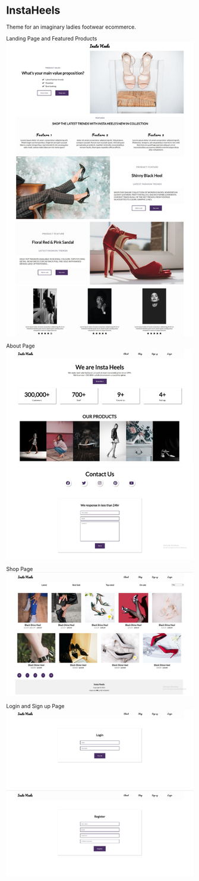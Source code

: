 # InstaHeels
Theme for an imaginary ladies footwear ecommerce.

Landing Page and Featured Products
![alt text](https://github.com/HUSS41N/InstaHeels/blob/main/img/FinalBuild/1.JPG?raw=true)

About Page
![alt text](https://github.com/HUSS41N/InstaHeels/blob/main/img/FinalBuild/about.JPG?raw=true)

Shop Page
![alt text](https://github.com/HUSS41N/InstaHeels/blob/main/img/FinalBuild/shop.JPG?raw=true)

Login and Sign up Page
![alt text](https://github.com/HUSS41N/InstaHeels/blob/main/img/FinalBuild/login.JPG?raw=true)
![alt text](https://github.com/HUSS41N/InstaHeels/blob/main/img/FinalBuild/signup.JPG?raw=true)
